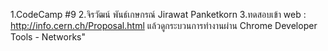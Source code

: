1.CodeCamp #9
2.จิรวัฒน์ พันธ์เกษกรณ์ Jirawat Panketkorn
3.ทดสอบเข้า web : http://info.cern.ch/Proposal.html
แล้วดูกระบวนการทำงานผ่าน Chrome Developer Tools - Networks"
